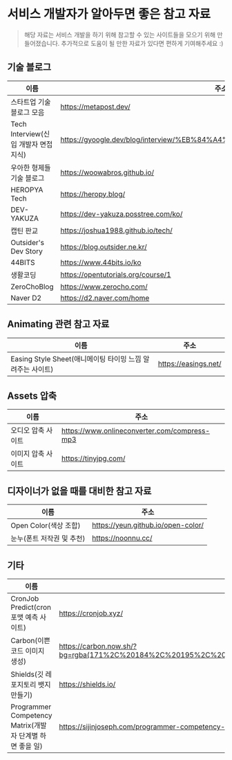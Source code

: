 # 서비스 개발자가 알아두면 좋은 참고 자료

> 해당 자료는 서비스 개발을 하기 위해 참고할 수 있는 사이트들을 모으기 위해 만들어졌습니다.
> 추가적으로 도움이 될 만한 자료가 있다면 편하게 기여해주세요 :)

## 기술 블로그

| 이름                                  | 주소                                                                         |
| ------------------------------------- | ---------------------------------------------------------------------------- |
| 스타트업 기술 블로그 모음             | https://metapost.dev/                                                        |
| Tech Interview(신입 개발자 면접 지식) | https://gyoogle.dev/blog/interview/%EB%84%A4%ED%8A%B8%EC%9B%8C%ED%81%AC.html |
| 우아한 형제들 기술 블로그             | https://woowabros.github.io/                                                 |
| HEROPYA Tech                          | https://heropy.blog/                                                         |
| DEV-YAKUZA                            | https://dev-yakuza.posstree.com/ko/                                          |
| 캡틴 판교                             | https://joshua1988.github.io/tech/                                           |
| Outsider's Dev Story                  | https://blog.outsider.ne.kr/                                                 |
| 44BITS                                | https://www.44bits.io/ko                                                     |
| 생활코딩                              | https://opentutorials.org/course/1                                           |
| ZeroChoBlog                           | https://www.zerocho.com/                                                     |
| Naver D2                              | https://d2.naver.com/home                                                    |

## Animating 관련 참고 자료

| 이름                                                       | 주소                 |
| ---------------------------------------------------------- | -------------------- |
| Easing Style Sheet(애니메이팅 타이밍 느낌 알려주는 사이트) | https://easings.net/ |

## Assets 압축

| 이름               | 주소                                         |
| ------------------ | -------------------------------------------- |
| 오디오 압축 사이트 | https://www.onlineconverter.com/compress-mp3 |
| 이미지 압축 사이트 | https://tinyjpg.com/                         |

## 디자이너가 없을 때를 대비한 참고 자료

| 이름                      | 주소                               |
| ------------------------- | ---------------------------------- |
| Open Color(색상 조합)     | https://yeun.github.io/open-color/ |
| 눈누(폰트 저작권 및 추천) | https://noonnu.cc/                 |

## 기타

| 이름                                                     | 주소                                                                                                                                                                                                                    |
| -------------------------------------------------------- | ----------------------------------------------------------------------------------------------------------------------------------------------------------------------------------------------------------------------- |
| CronJob Predict(cron 포맷 예측 사이트)                   | https://cronjob.xyz/                                                                                                                                                                                                    |
| Carbon(이쁜 코드 이미지 생성)                            | https://carbon.now.sh/?bg=rgba(171%2C%20184%2C%20195%2C%201)&t=hopscotch&wt=none&l=auto&ds=true&dsyoff=20px&dsblur=68px&wc=true&wa=true&pv=56px&ph=56px&ln=false&fl=1&fm=Hack&fs=14px&lh=133%25&si=false&es=2x&wm=false |
| Shields(깃 레포지토리 뱃지 만들기)                       | https://shields.io/                                                                                                                                                                                                     |
| Programmer Competency Matrix(개발자 단계별 하면 좋을 일) | https://sijinjoseph.com/programmer-competency-matrix/                                                                                                                                                                   |
